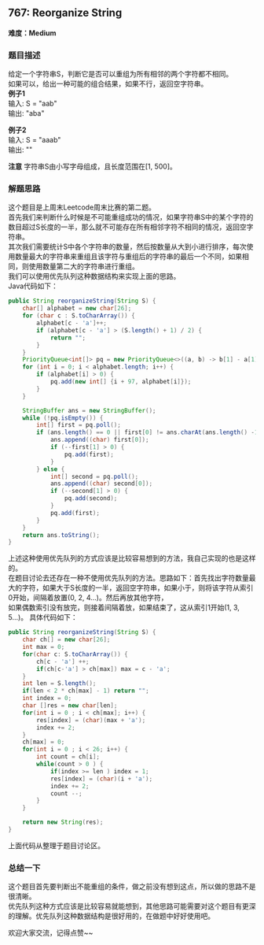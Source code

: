 ## 767: Reorganize String
**难度：Medium**
### 题目描述
给定一个字符串S，判断它是否可以重组为所有相邻的两个字符都不相同。  
如果可以，给出一种可能的组合结果，如果不行，返回空字符串。  
**例子1**  
输入: S = "aab"  
输出: "aba"  

**例子2**  
输入: S = "aaab"  
输出: ""  

**注意**
字符串S由小写字母组成，且长度范围在[1, 500]。  

### 解题思路
这个题目是上周末Leetcode周末比赛的第二题。  
首先我们来判断什么时候是不可能重组成功的情况，如果字符串S中的某个字符的数目超过S长度的一半，那么就不可能存在所有相邻字符不相同的情况，返回空字符串。  
其次我们需要统计S中各个字符串的数量，然后按数量从大到小进行排序，每次使用数量最大的字符串来重组且该字符与重组后的字符串的最后一个不同，如果相同，则使用数量第二大的字符串进行重组。  
我们可以使用优先队列这种数据结构来实现上面的思路。  
Java代码如下：
```java
public String reorganizeString(String S) {
    char[] alphabet = new char[26];
    for (char c : S.toCharArray()) {
        alphabet[c - 'a']++;
        if (alphabet[c - 'a'] > (S.length() + 1) / 2) {
            return "";
        }
    }
    PriorityQueue<int[]> pq = new PriorityQueue<>((a, b) -> b[1] - a[1]);
    for (int i = 0; i < alphabet.length; i++) {
        if (alphabet[i] > 0) {
            pq.add(new int[] {i + 97, alphabet[i]});
        }
    }

    StringBuffer ans = new StringBuffer();
    while (!pq.isEmpty()) {
        int[] first = pq.poll();
        if (ans.length() == 0 || first[0] != ans.charAt(ans.length() -1)) {
            ans.append((char) first[0]);
            if (--first[1] > 0) {
                pq.add(first);
            }
        } else {
            int[] second = pq.poll();
            ans.append((char) second[0]);
            if (--second[1] > 0) {
                pq.add(second);
            }
            pq.add(first);
        }
    }
    return ans.toString();
}
```
上述这种使用优先队列的方式应该是比较容易想到的方法，我自己实现的也是这样的。  
在题目讨论去还存在一种不使用优先队列的方法。思路如下：首先找出字符数量最大的字符，如果大于S长度的一半，返回空字符串，如果小于，则将该字符从索引0开始，间隔着放置(0, 2, 4...)。然后再放其他字符，  
如果偶数索引没有放完，则接着间隔着放，如果结束了，这从索引1开始(1, 3, 5...)。
具体代码如下：
```java
public String reorganizeString(String S) {
    char ch[] = new char[26];
    int max = 0;
    for(char c: S.toCharArray()) {
        ch[c - 'a'] ++;
        if(ch[c-'a'] > ch[max]) max = c - 'a';
    }
    int len = S.length();
    if(len < 2 * ch[max] - 1) return "";
    int index = 0;
    char []res = new char[len];
    for(int i = 0 ; i < ch[max]; i++) {
        res[index] = (char)(max + 'a');
        index += 2;
    }
    ch[max] = 0;
    for(int i = 0 ; i < 26; i++) {
        int count = ch[i];
        while(count > 0 ) {
            if(index >= len ) index = 1;
            res[index] = (char)(i + 'a');
            index += 2;
            count --;
        }
    }

    return new String(res);
}
```
上面代码从整理于题目讨论区。

### 总结一下
这个题目首先要判断出不能重组的条件，做之前没有想到这点，所以做的思路不是很清晰。  
优先队列这种方式应该是比较容易就能想到，其他思路可能需要对这个题目有更深的理解。优先队列这种数据结构是很好用的，在做题中好好使用吧。  

欢迎大家交流，记得点赞~~




